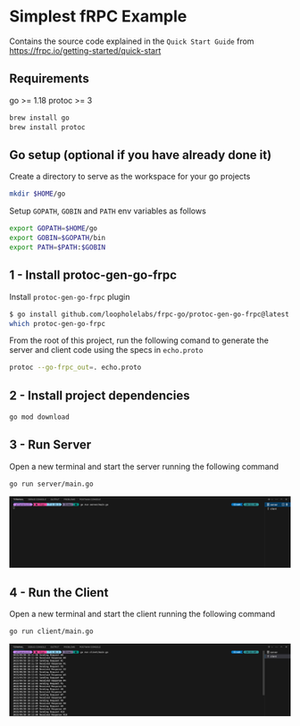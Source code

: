 # Simplest fRPC Example

Contains the source code explained in the `Quick Start Guide` from https://frpc.io/getting-started/quick-start


## Requirements

go 		>= 1.18
protoc 	>= 3

```bash
brew install go
brew install protoc
```

## Go setup (optional if you have already done it)

Create a directory to serve as the workspace for your go projects

```bash
mkdir $HOME/go
```

Setup `GOPATH`, `GOBIN` and `PATH` env variables as follows

```bash
export GOPATH=$HOME/go
export GOBIN=$GOPATH/bin
export PATH=$PATH:$GOBIN
```

## 1 - Install protoc-gen-go-frpc

Install `protoc-gen-go-frpc` plugin

```bash
$ go install github.com/loopholelabs/frpc-go/protoc-gen-go-frpc@latest
which protoc-gen-go-frpc
```

From the root of this project, run the following comand to generate the server and client code using the specs in `echo.proto`

```bash
protoc --go-frpc_out=. echo.proto
```

## 2 - Install project dependencies

```bash
go mod download
```

## 3 - Run Server

Open a new terminal and start the server running the following command

```bash
go run server/main.go
```

![Server](./images/server.png)


## 4 - Run the Client

Open a new terminal and start the client running the following command

```bash
go run client/main.go
```

![Client](./images/client.png)


